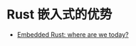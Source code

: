 
# Rust 嵌入式的优势

- [Embedded Rust: where are we today?
](https://www.embedded.com/embedded-rust-where-are-we-today/)